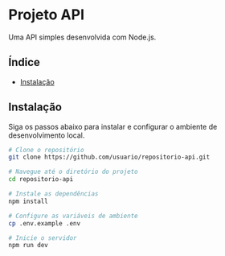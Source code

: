 # Projeto API

Uma API simples desenvolvida com Node.js.

## Índice

- [Instalação](#instalação)

## Instalação

Siga os passos abaixo para instalar e configurar o ambiente de desenvolvimento local.

```bash
# Clone o repositório
git clone https://github.com/usuario/repositorio-api.git

# Navegue até o diretório do projeto
cd repositorio-api

# Instale as dependências
npm install

# Configure as variáveis de ambiente
cp .env.example .env

# Inicie o servidor
npm run dev
